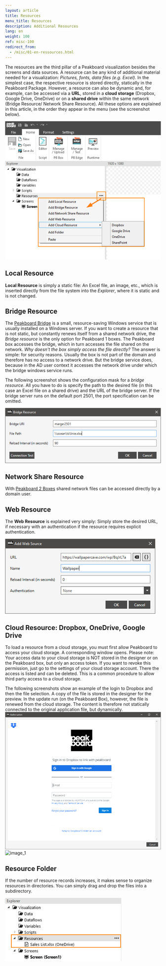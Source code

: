 ```yaml
---
layout: article
title: Resources
menu_title: Resources
description: Additional Resources
lang: en
weight: 100
ref: misc-100
redirect_from:
  - /misc/01-en-ressources.html
---
```


The resources are the third pillar of a Peakboard visualization besides the screens and data sources.
A resource can be any kind of additional material needed for a visualization: *Pictures, fonts, data files (e.g. Excel)*. 
In the simplest case, the respective resource is stored directly, statically in the Peakboard Package. 
However, a resource can also be dynamic and, for example, can be accessed via a **URL**, stored in a **cloud storage** (Dropbox, Google Drive, OneDrive) or on a **shared drive** within the same network (Bridge Resource/ Network Share Resource). 
All these options are explained in this article, in the order they appear in the menu (see the screenshot below).

![image_1](/assets/images/misc/Ressources/Resources_01.png)

## Local Resource

**Local Resource** is simply a static file: An Excel file, an image, etc., which is inserted directly from the file system into the *Explorer*, where it is static and is not changed.

## Bridge Resource

The [Peakboard Bridge](https://help.peakboard.com/administration/PB%201.x%20Box/de-1x-install.html) is a small, resource-saving Windows service that is usually installed on a Windows server. 
If you want to create a resource that is not static, but constantly renews itself from a shared network drive, the *Bridge resource* is the only option for Peakboard 1 boxes. 
The Peakboard box accesses the bridge, which in turn accesses the file shared on the network. 
*Why doesn't the box simply access the file directly?* The answer is simple: for security reasons. 
Usually the box is not part of the domain and therefore has no access to a network drive. But the bridge service does, because in the AD user context it accesses the network drive under which the bridge windows service runs.

The following screenshot shows the configuration mask for a *bridge resource*. 
All you have to do is specify the path to the desired file (in this case an Excel file on a shared drive) and the URL of the bridge server. 
If the bridge server runs on the default port 2501, the port specification can be omitted.

![image_1](/assets/images/misc/Ressources/Resources_02.png)

## Network Share Resource
With [Peakboard 2 Boxes](https://help.peakboard.com/misc/de-pb2.html) shared network files can be accessed directly by a domain user.

## Web Resource

The **Web Resource** is explained very simply: Simply store the desired URL, if necessary with an authentication if the resource requires explicit authentication.

![image_1](/assets/images/misc/Ressources/Resources_03.png)


## Cloud Resource: Dropbox, OneDrive, Google Drive

To load a resource from a cloud storage, you must first allow Peakboard to access your cloud storage. A corresponding window opens. Please note: Your access data to your cloud storage is NOT stored in the designer or on the Peakboard box, but only an access token. If you want to revoke this permission, just go to the settings of your cloud storage account. There the access is listed and can be deleted. This is a common procedure to allow third party access to a cloud storage.

The following screenshots show an example of the login to Dropbox and then the file selection. A copy of the file is stored in the designer for the preview. In the update run (on the Peakboard Box), however, the file is renewed from the cloud storage. The content is therefore not statically connected to the original application file, but dynamically.
![image_1](/assets/images/misc/Ressources/Resources_04.png)
![image_1](/assets/images/misc/Ressources/Resources_05.png)

## Resource Folder

If the number of resource records increases, it makes sense to organize resources in directories. You can simply drag and drop the files into a subdirectory.

![image_1](/assets/images/misc/Ressources/Resources_06.png)